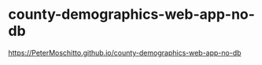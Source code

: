 # county-demographics-web-app-no-db
https://PeterMoschitto.github.io/county-demographics-web-app-no-db
